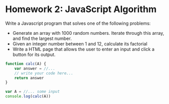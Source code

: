# Homework 2: JavaScript Algorithm

Write a Javascript program that solves one of the following problems:

- Generate an array with 1000 random numbers. Iterate through this array, and find the largest number.
- Given an integer number between 1 and 12, calculate its factorial
- Write a HTML page that allows the user to enter an input and click a button for its output.

```javascript
function calc(A) {
    var answer = //...
    // write your code here...
    return answer
}

var A = //... some input
console.log(calc(A))
```

